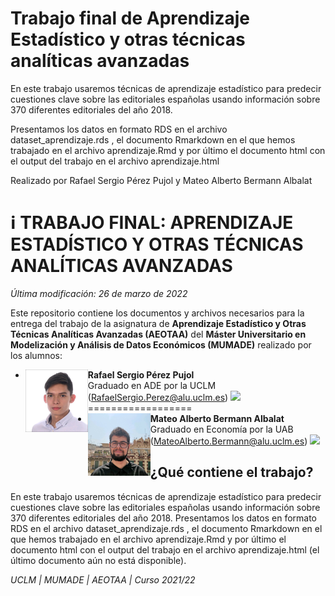 # Trabajo final de Aprendizaje Estadístico y otras técnicas analíticas avanzadas

En este trabajo usaremos técnicas de aprendizaje estadístico para predecir cuestiones clave sobre las editoriales españolas usando información  sobre 370 diferentes editoriales del año 2018. 

Presentamos los datos en formato RDS en el archivo dataset_aprendizaje.rds , el documento Rmarkdown en el que hemos trabajado en el archivo aprendizaje.Rmd y por último el documento html con el output del trabajo en el archivo aprendizaje.html

Realizado por Rafael Sergio Pérez Pujol  y Mateo Alberto Bermann Albalat

# :information_source: **TRABAJO FINAL: APRENDIZAJE ESTADÍSTICO Y OTRAS TÉCNICAS ANALÍTICAS AVANZADAS**

_Última modificación: 26 de marzo de 2022_

Este repositorio contiene los documentos y archivos necesarios para la entrega del trabajo de la asignatura de **Aprendizaje Estadístico y Otras Técnicas Analíticas Avanzadas (AEOTAA)** del **Máster Universitario en Modelización y Análisis de Datos Económicos (MUMADE)** realizado por los alumnos:

  + **Rafael Sergio Pérez Pujol** <img src="media/figures/rafael.jpg" align="left" height="100px" />  
    Graduado en ADE por la UCLM   
    (RafaelSergio.Perez@alu.uclm.es) [<img src="https://img.icons8.com/material-rounded/24/000000/linkedin--v2.png"/>](https://www.linkedin.com/in/s-p%C3%A9rez-pujol/)   
==================
  + **Mateo Alberto Bermann Albalat**  <img src="media/figures/mateo.jpg" align="left" height="100px" />  
    Graduado en Economía por la UAB  
    (MateoAlberto.Bermann@alu.uclm.es) [<img src="https://img.icons8.com/material-rounded/24/000000/linkedin--v2.png"/>](https://www.linkedin.com/in/mateo-bermann-albalat-449198216)  

## ¿Qué contiene el trabajo?

En este trabajo usaremos técnicas de aprendizaje estadístico para predecir cuestiones clave sobre las editoriales españolas usando información  sobre 370 diferentes editoriales del año 2018.  Presentamos los datos en formato RDS en el archivo dataset_aprendizaje.rds , el documento Rmarkdown en el que hemos trabajado en el archivo aprendizaje.Rmd y por último el documento html con el output del trabajo en el archivo aprendizaje.html (el último documento aún no está disponible).

_UCLM | MUMADE | AEOTAA | Curso 2021/22_
